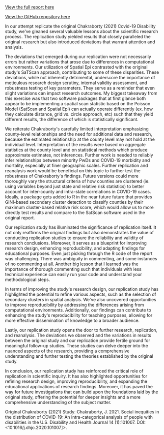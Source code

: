 [View the full report here](https://whprocter.github.io/RPr-Chakraborty-2021/)

[View the GitHub repository here](https://github.com/whprocter/RPr-Chakraborty-2021)

In our attempt replicate the original Chakraborty (2021) Covid-19 Disability study, we've gleaned several valuable lessons about the scientific research process. The replication study yielded results that closely paralleled the original research but also introduced deviations that warrant attention and analysis.

The deviations that emerged during our replication were not necessarily errors but rather variations that arose due to differences in computational environments. Our utilization of Spatial Epi contrasted with the original study's SaTScan approach, contributing to some of these disparities. These deviations, while not inherently detrimental, underscore the importance of meticulous research design scrutiny, internal validity assessment, and robustness testing of key parameters. They serve as a reminder that even slight variations can impact research outcomes. My biggest takeaway from this exercise was that two software packages that at first glance both appear to be implementing a spatial scan statistic based on the Poisson Model (SatScan and Spatial Epi) can actually operate differently (ex. how they calculate distance, grid vs. circle approach, etc) such that they yield different results, the difference of which is statistically significant.

We reiterate Chakraborty's carefully limited interpretation emphasizing county-level relationships and the need for additional data and research, because the estimated relationship at the county level may not hold at the individual level. Interpretation of the results were based on aggregate statistics at the county level and on statistical methods which produce approximate estimates, not inferences. Further work is needed to reliably infer relationships between minority PwDs and COVID-19 morbidity and mortality, especially at finer geographic scales.  Further replication and reanalysis work would be beneficial on this topic to further test the robustness of Chakraborty's findings.  Future versions could more thoroughly vary the structural criteria of how counties are clustered (ie. using variables beyond just state and relative risk statistics) to better account for inter-county and intra-state correlations in COVID-19 cases.  Ideally, a package gets added to R in the near future future that provides GINI-based secondary cluster detection to classify counties by their maximum cluster-based relative risk score, which would allow us to more directly test results and compare to the SatScan software used in the original report.

Our replication study has illuminated the significance of replication itself. It not only reaffirms the original findings but also demonstrates the value of conducting replication studies to ensure the reliability and validity of research conclusions. Moreover, it serves as a blueprint for improving research design, enhancing reproducibility, and adapting findings for educational purposes.  Even just picking through the R code of the report was challenging.  There was ambiguity in commenting, and some instances of no commenting at all.  Another big lesson that I learned was the importance of thorough commenting such that individuals with less technical experience can easily run your code and understand your methodological steps.

In terms of improving the study's research design, our replication study has highlighted the potential to refine various aspects, such as the selection of secondary clusters in spatial analysis. We've also uncovered opportunities to improve reproducibility by addressing the differences arising from computational environments. Additionally, our findings can contribute to enhancing the study's reproducibility for teaching purposes, allowing for more effective dissemination of knowledge to a broader audience.

Lastly, our replication study opens the door to further research, replication, and reanalysis. The deviations we observed and the variations in results between the original study and our replication provide fertile ground for meaningful follow-up studies. These studies can delve deeper into the nuanced aspects of the research, providing a comprehensive understanding and further testing the theories established by the original study.

In conclusion, our replication study has reinforced the critical role of replication in scientific inquiry. It has also highlighted opportunities for refining research design, improving reproducibility, and expanding the educational applications of research findings. Moreover, it has paved the way for future investigations that can build upon the foundations laid by the original study, offering the potential for deeper insights and a more comprehensive understanding of the subject matter.

Original Chakraborty (2021) Study:
Chakraborty, J. 2021. Social inequities in the distribution of COVID-19: An intra-categorical analysis of people with disabilities in the U.S. Disability and Health Journal 14 (1):101007. DOI: <10.1016/j.dhjo.2020.101007]>.
